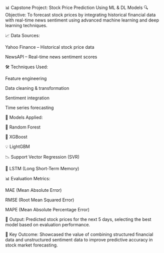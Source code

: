 📊 Capstone Project: Stock Price Prediction Using ML & DL Models
🔍 Objective:
To forecast stock prices by integrating historical financial data with real-time news sentiment using advanced machine learning and deep learning techniques.

📈 Data Sources:

Yahoo Finance – Historical stock price data

NewsAPI – Real-time news sentiment scores

🛠️ Techniques Used:

Feature engineering

Data cleaning & transformation

Sentiment integration

Time series forecasting

🧠 Models Applied:

🌲 Random Forest

🚀 XGBoost

💡 LightGBM

📉 Support Vector Regression (SVR)

🧬 LSTM (Long Short-Term Memory)

📊 Evaluation Metrics:

MAE (Mean Absolute Error)

RMSE (Root Mean Squared Error)

MAPE (Mean Absolute Percentage Error)

📅 Output:
Predicted stock prices for the next 5 days, selecting the best model based on evaluation performance.

🔗 Key Outcome:
Showcased the value of combining structured financial data and unstructured sentiment data to improve predictive accuracy in stock market forecasting.
